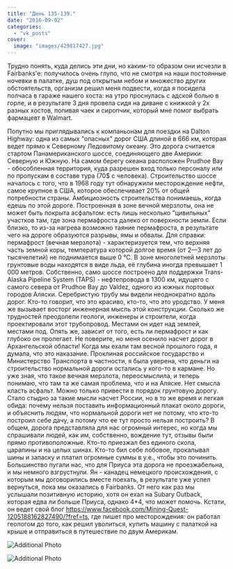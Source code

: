 ```yaml
---
title: "День 135-139."
date: "2016-09-02"
categories: 
  - "vk_posts"
cover:
  image: "images/429817427.jpg"
---
```


Трудно понять, куда делись эти дни, но каким-то образом они исчезли в Fairbanks'e: получилось очень глупо, что не смотря на наши постоянные ночевки в палатке, душ под открытым небом и множество других обстоятельств, организм решил меня подвести, когда я посидела полчаса в гараже нашего хоста: на утро проснулась с адской болью в горле, и в результате 3 дня провела сидя на диване с книжкой у 2х разных хостов, попивая чаек и сиропчик, который мне помог выбрать фармацевт в Walmart.

<!--more-->

Попутно мы приглядывались к компаньонам для поездки на Dalton Highway: одна из самых "опасных" дорог США длиной в 666 км, которая ведет прямо к Северному Ледовитому океану. Это дорога считается стартом Панамериканского шоссе, соединяющего две Америки: Северную и Южную. На самом берегу океана расположен Prudhoe Bay - обособленная территория, куда разрешен вход только персоналу или по пропускам в составе тура (70$ с человека). Строительство шоссе началось с того, что в 1968 году тут обнаружили месторождение нефти, самое крупное в США, которое обеспечивает 20% от общей потребности страны. Амбициозность строительства понимаешь, когда едешь по этой дороге. Построенная в зоне вечной мерзлоты, она не может быть покрыта асфальтом: есть лишь несколько "цивильных" участков там, где зона пермафроста далеко от поверхности земли. Если близко, то из-за нагрева возможно таяние пермафроста, в результате чего на дороге образуются разрывы, ямы и обвалы. Для справки: пермафрост (вечная мерзлота) - характеризуется тем, что верхняя часть земной коры, температура которой долгое время (от 2—3 лет до тысячелетий) не поднимается выше 0 °C. В зоне многолетней мерзлоты грунтовые воды находятся в виде льда, её глубина иногда превышает 1 000 метров. Собственно, само шоссе построено для поддержки Trans-Alaska Pipeline System (TAPS) - нефтепровода в 1300 км, идущего с самого севера от Prudhoe Bay до Valdez, одного из южных портовых городов Аляски. Серебристую трубу мы видели неоднократно вдоль дорог. Кто-то говорит, что это красиво, кто-то, что это уродство. У меня же вызывает восторг инженерная мысль этой конструкции. Сколько же трудностей преодолели геологи, инженеры и строители, когда проектировали этот трубопровод. Местами он идет над землей, местами под. Опять же, зависит от того, есть ли пермафрост и как глубоко он пролегает. Не поверите, но меня осенило насчет дорог в Архангельской области! Когда мы ехали там весной прошлого года, я думала, что это наказание. Проклиная российское государство и Министерство Транспорта в частности, я была уверена, что деньги на строительство нормальной дороги остались у кого-то в кармане. Но уже зная, что такое вечная мерзлота, переосмыслила, и теперь понимаю, что там та же самая проблема, что и на Аляске. Нет смысла класть асфальт. Можно только привести в порядок грунтовую дорогу. Стало стыдно за такие мысли насчет России, но в то же время и легкая обида: почему нельзя поставить информационный плакат около дороги, и объяснить людям, что нормальной дороги нет не потому, что кто-то построил себе дачу, а потому что ее тут просто нельзя построить? В общем, дорога представляла для нас огромный интерес, но когда мы спрашивали людей, как им, собственно, вождение тут, отзывы были прямо противоположные. Кто-то приезжал без единого скола, царапины и на целых шинах. Кто-то бил себе лобовое, прокалывал шины и запаску и платил огромные суммы в у.е., чтобы это починить. Большинство пугали нас, что для Приуса эта дорога не проезжабельна, и мы немного взгрустнули. Ян - канадец немецкого происхождения, с которым мы договорились вместе поехать, в результате уже успел вернуться, пока мы оказались в Fairbanks. От него как раз мы услышали позитивную историю, хотя он ехал на Subary Outback, которая едва ли больше Приуса, однако 4\*4, что может помочь. Кстати, он ведет свой блог https://www.facebook.com/Mining-Quest-1205188162827490/?fref=ts, где пишет про месторождения: он работал геологом до того, как решил уволиться, купить машину с палаткой на крыше и отправиться в путешествие по двум Америкам.

![Additional Photo](https://vodpop.ru/wp-content/uploads/2023/07/429817430.jpg)

![Additional Photo](https://vodpop.ru/wp-content/uploads/2023/07/429817432.jpg)
